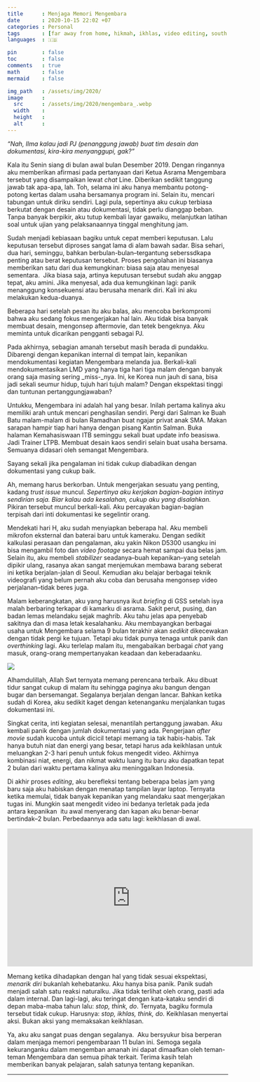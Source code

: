 ```yaml
---
title      : Menjaga Memori Mengembara
date       : 2020-10-15 22:02 +07
categories : Personal
tags       : [far away from home, hikmah, ikhlas, video editing, south korea]
languages  : 🇮🇩

pin        : false
toc        : false
comments   : true
math       : false
mermaid    : false

img_path   : /assets/img/2020/
image      :
  src      : /assets/img/2020/mengembara_.webp
  width    : 
  height   : 
  alt      : 
---
```


_“Nah, Ilma kalau jadi PJ (penanggung jawab) buat tim desain dan dokumentasi, kira-kira menyanggupi, gak?”_

Kala itu Senin siang di bulan awal bulan Desember 2019. Dengan ringannya aku memberikan afirmasi pada pertanyaan dari Ketua Asrama Mengembara tersebut yang disampaikan lewat _chat_ Line. Diberikan sedikit tanggung jawab tak apa-apa, lah. Toh, selama ini aku hanya membantu potong-potong kertas dalam usaha bersamanya program ini. Selain itu, mencari tabungan untuk diriku sendiri. Lagi pula, sepertinya aku cukup terbiasa berkutat dengan desain atau dokumentasi, tidak perlu dianggap beban. Tanpa banyak berpikir, aku tutup kembali layar gawaiku, melanjutkan latihan soal untuk ujian yang pelaksanaannya tinggal menghitung jam.

Sudah menjadi kebiasaan bagiku untuk cepat memberi keputusan. Lalu keputusan tersebut diproses sangat lama di alam bawah sadar. Bisa sehari, dua hari, seminggu, bahkan berbulan-bulan–tergantung seberssdkapa penting atau berat keputusan tersebut. Proses pengolahan ini biasanya memberikan satu dari dua kemungkinan: biasa saja atau menyesal sementara.  Jika biasa saja, artinya keputusan tersebut sudah aku anggap tepat, aku amini. Jika menyesal, ada dua kemungkinan lagi: panik menanggung konsekuensi atau berusaha menarik diri. Kali ini aku melakukan kedua-duanya.

Beberapa hari setelah pesan itu aku balas, aku mencoba berkompromi bahwa aku sedang fokus mengerjakan hal lain. Aku tidak bisa banyak membuat desain, mengonsep aftermovie, dan tetek bengeknya. Aku meminta untuk dicarikan pengganti sebagai PJ.

Pada akhirnya, sebagian amanah tersebut masih berada di pundakku. Dibarengi dengan kepanikan internal di tempat lain, kepanikan mendokumentasi kegiatan Mengembara melanda jua. Berkali-kali mendokumentasikan LMD yang hanya tiga hari tiga malam dengan banyak orang saja masing sering _miss-_nya. Ini, ke Korea nun jauh di sana, bisa jadi sekali seumur hidup, tujuh hari tujuh malam? Dengan ekspektasi tinggi dan tuntunan pertanggungjawaban?

Untukku, Mengembara ini adalah hal yang besar. Inilah pertama kalinya aku memiliki arah untuk mencari penghasilan sendiri. Pergi dari Salman ke Buah Batu malam-malam di bulan Ramadhan buat ngajar privat anak SMA. Makan sarapan hampir tiap hari hanya dengan pisang Kantin Salman. Buka halaman Kemahasiswaan ITB seminggu sekali buat update info beasiswa. Jadi Trainer LTPB. Membuat desain kaos sendiri selain buat usaha bersama. Semuanya didasari oleh semangat Mengembara.

Sayang sekali jika pengalaman ini tidak cukup diabadikan dengan dokumentasi yang cukup baik.

Ah, memang harus berkorban. Untuk mengerjakan sesuatu yang penting, kadang _trust issue_ muncul. _Sepertinya aku kerjakan bagian-bagian intinya sendirian saja. Biar kalau ada kesalahan, cukup aku yang disalahkan._ Pikiran tersebut muncul berkali-kali. Aku percayakan bagian-bagian terpisah dari inti dokumentasi ke segelintir orang.

Mendekati hari H, aku sudah menyiapkan beberapa hal. Aku membeli mikrofon eksternal dan baterai baru untuk kameraku. Dengan sedikit kalkulasi perasaan dan pengalaman, aku yakin Nikon D5300 usangku ini bisa mengambil foto dan _video footage_ secara hemat sampai dua belas jam. Selain itu, aku membeli _stabilizer_ seadanya–buah kepanikan–yang setelah dipikir ulang, rasanya akan sangat menjemukan membawa barang seberat ini ketika berjalan-jalan di Seoul. Kemudian aku belajar berbagai teknik videografi yang belum pernah aku coba dan berusaha mengonsep video perjalanan–tidak beres juga.

Malam keberangkatan, aku yang harusnya ikut _briefing_ di GSS setelah isya malah berbaring terkapar di kamarku di asrama. Sakit perut, pusing, dan badan lemas melandaku sejak maghrib. Aku tahu jelas apa penyebab sakitnya dan di masa letak kesalahanku. Aku membayangkan berbagai usaha untuk Mengembara selama 9 bulan terakhir akan _sedikit_ dikecewakan dengan tidak pergi ke tujuan. Tetapi aku tidak punya tenaga untuk panik dan _overthinking_ lagi. Aku terlelap malam itu, mengabaikan berbagai _chat_ yang masuk, orang-orang mempertanyakan keadaan dan keberadaanku.

![](mengembara.png)

Alhamdulillah, Allah Swt ternyata memang perencana terbaik. Aku dibuat tidur sangat cukup di malam itu sehingga paginya aku bangun dengan bugar dan bersemangat. Segalanya berjalan dengan lancar. Bahkan ketika sudah di Korea, aku sedikit kaget dengan ketenanganku menjalankan tugas dokumentasi ini.

Singkat cerita, inti kegiatan selesai, menantilah pertanggung jawaban. Aku kembali panik dengan jumlah dokumentasi yang ada. Pengerjaan _after movie_ sudah kucoba untuk dicicil tetapi memang ia tak habis-habis. Tak hanya butuh niat dan energi yang besar, tetapi harus ada keikhlasan untuk meluangkan 2-3 hari penuh untuk fokus mengedit video. Akhirnya kombinasi niat, energi, dan nikmat waktu luang itu baru aku dapatkan tepat 2 bulan dari waktu pertama kalinya aku meninggalkan Indonesia.

Di akhir proses _editing_, aku berefleksi tentang beberapa belas jam yang baru saja aku habiskan dengan menatap tampilan layar laptop. Ternyata ketika memulai, tidak banyak kepanikan yang melandaku saat mengerjakan tugas ini. Mungkin saat mengedit video ini bedanya terletak pada jeda antara kepanikan  itu awal menyerang dan kapan aku benar-benar bertindak–2 bulan. Perbedaannya ada satu lagi: keikhlasan di awal.

<iframe width="560" height="315" src="https://www.youtube.com/embed/B7gKnZckkqI" title="YouTube video player" frameborder="0" allow="accelerometer; autoplay; clipboard-write; encrypted-media; gyroscope; picture-in-picture" allowfullscreen></iframe>

Memang ketika dihadapkan dengan hal yang tidak sesuai ekspektasi, _menarik diri_ bukanlah kehebatanku. Aku hanya bisa panik. Panik sudah menjadi salah satu reaksi naturalku. Jika tidak terlihat oleh orang, pasti ada dalam internal. Dan lagi-lagi, aku teringat dengan kata-kataku sendiri di depan maba-maba tahun lalu: _stop, think, do_. Ternyata, bagiku formula tersebut tidak cukup. Harusnya: _stop, ikhlas, think, do._ Keikhlasan menyertai aksi. Bukan aksi yang memaksakan keikhlasan.

Ya, aku aku sangat puas dengan segalanya.  Aku bersyukur bisa berperan dalam menjaga memori pengembaraan 11 bulan ini. Semoga segala kekuranganku dalam mengemban amanah ini dapat dimaafkan oleh teman-teman Mengembara dan semua pihak terkait. Terima kasih telah memberikan banyak pelajaran, salah satunya tentang kepanikan.

***